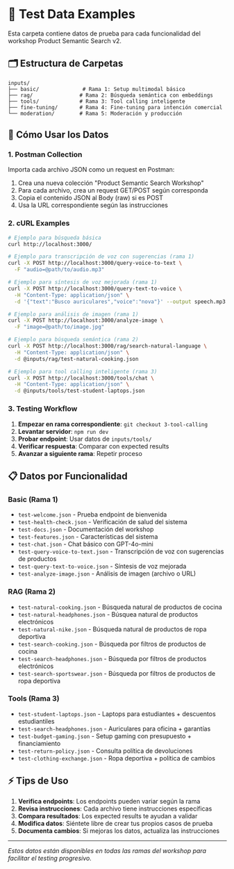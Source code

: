 # 📁 Test Data Examples

Esta carpeta contiene datos de prueba para cada funcionalidad del workshop Product Semantic Search v2.

## 🗂️ Estructura de Carpetas

```
inputs/
├── basic/              # Rama 1: Setup multimodal básico
├── rag/               # Rama 2: Búsqueda semántica con embeddings  
├── tools/             # Rama 3: Tool calling inteligente
├── fine-tuning/       # Rama 4: Fine-tuning para intención comercial
└── moderation/        # Rama 5: Moderación y producción
```

## 🚀 Cómo Usar los Datos

### 1. **Postman Collection**
Importa cada archivo JSON como un request en Postman:
1. Crea una nueva colección "Product Semantic Search Workshop"
2. Para cada archivo, crea un request GET/POST según corresponda
3. Copia el contenido JSON al Body (raw) si es POST
4. Usa la URL correspondiente según las instrucciones

### 2. **cURL Examples**
```bash
# Ejemplo para búsqueda básica
curl http://localhost:3000/

# Ejemplo para transcripción de voz con sugerencias (rama 1)
curl -X POST http://localhost:3000/query-voice-to-text \
  -F "audio=@path/to/audio.mp3"

# Ejemplo para síntesis de voz mejorada (rama 1)
curl -X POST http://localhost:3000/query-text-to-voice \
  -H "Content-Type: application/json" \
  -d '{"text":"Busco auriculares","voice":"nova"}' --output speech.mp3

# Ejemplo para análisis de imagen (rama 1)
curl -X POST http://localhost:3000/analyze-image \
  -F "image=@path/to/image.jpg"

# Ejemplo para búsqueda semántica (rama 2)
curl -X POST http://localhost:3000/rag/search-natural-language \
  -H "Content-Type: application/json" \
  -d @inputs/rag/test-natural-cooking.json

# Ejemplo para tool calling inteligente (rama 3)
curl -X POST http://localhost:3000/tools/chat \
  -H "Content-Type: application/json" \
  -d @inputs/tools/test-student-laptops.json
```

### 3. **Testing Workflow**
1. **Empezar en rama correspondiente**: `git checkout 3-tool-calling`
2. **Levantar servidor**: `npm run dev`
3. **Probar endpoint**: Usar datos de `inputs/tools/`
4. **Verificar respuesta**: Comparar con expected results
5. **Avanzar a siguiente rama**: Repetir proceso

## 📋 Datos por Funcionalidad

### Basic (Rama 1)
- `test-welcome.json` - Prueba endpoint de bienvenida
- `test-health-check.json` - Verificación de salud del sistema  
- `test-docs.json` - Documentación del workshop
- `test-features.json` - Características del sistema
- `test-chat.json` - Chat básico con GPT-4o-mini
- `test-query-voice-to-text.json` - Transcripción de voz con sugerencias de productos
- `test-query-text-to-voice.json` - Síntesis de voz mejorada
- `test-analyze-image.json` - Análisis de imagen (archivo o URL)

### RAG (Rama 2)  
- `test-natural-cooking.json` - Búsqueda natural de productos de cocina
- `test-natural-headphones.json` - Búsquea natural de productos electrónicos
- `test-natural-nike.json` - Búsqueda natural de productos de ropa deportiva
- `test-search-cooking.json` - Búsqueda por filtros de productos de cocina 
- `test-search-headphones.json` - Búsqueda por filtros de productos electrónicos
- `test-search-sportswear.json` - Búsqueda por filtros de productos de ropa deportiva

### Tools (Rama 3)
- `test-student-laptops.json` - Laptops para estudiantes + descuentos estudiantiles
- `test-search-headphones.json` - Auriculares para oficina + garantías
- `test-budget-gaming.json` - Setup gaming con presupuesto + financiamiento
- `test-return-policy.json` - Consulta política de devoluciones
- `test-clothing-exchange.json` - Ropa deportiva + política de cambios

## ⚡ Tips de Uso

1. **Verifica endpoints**: Los endpoints pueden variar según la rama
2. **Revisa instrucciones**: Cada archivo tiene instrucciones específicas
3. **Compara resultados**: Los expected results te ayudan a validar
4. **Modifica datos**: Siéntete libre de crear tus propios casos de prueba
5. **Documenta cambios**: Si mejoras los datos, actualiza las instrucciones

---
*Estos datos están disponibles en todas las ramas del workshop para facilitar el testing progresivo.*
